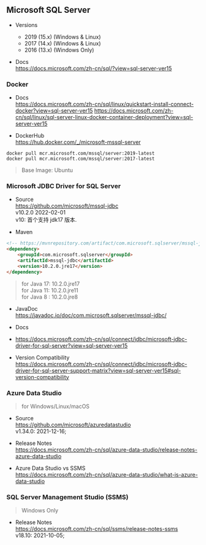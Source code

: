 
## Microsoft SQL Server

- Versions
  - 2019 (15.x) (Windows & Linux)
  - 2017 (14.x) (Windows & Linux)
  - 2016 (13.x) (Windows Only)

- Docs  
  https://docs.microsoft.com/zh-cn/sql/?view=sql-server-ver15

### Docker

- Docs  
  https://docs.microsoft.com/zh-cn/sql/linux/quickstart-install-connect-docker?view=sql-server-ver15
  https://docs.microsoft.com/zh-cn/sql/linux/sql-server-linux-docker-container-deployment?view=sql-server-ver15

- DockerHub  
  https://hub.docker.com/_/microsoft-mssql-server
```shell
docker pull mcr.microsoft.com/mssql/server:2019-latest
docker pull mcr.microsoft.com/mssql/server:2017-latest
```
> Base Image: Ubuntu

### Microsoft JDBC Driver for SQL Server

- Source  
  https://github.com/microsoft/mssql-jdbc  
  v10.2.0 2022-02-01  
  v10: 首个支持 jdk17 版本.

- Maven
```html
<!-- https://mvnrepository.com/artifact/com.microsoft.sqlserver/mssql-jdbc -->
<dependency>
    <groupId>com.microsoft.sqlserver</groupId>
    <artifactId>mssql-jdbc</artifactId>
    <version>10.2.0.jre17</version>
</dependency>
```
> for Java 17: 10.2.0.jre17  
> for Java 11: 10.2.0.jre11  
> for Java 8 : 10.2.0.jre8  

- JavaDoc  
  https://javadoc.io/doc/com.microsoft.sqlserver/mssql-jdbc/  

- Docs  
- https://docs.microsoft.com/zh-cn/sql/connect/jdbc/microsoft-jdbc-driver-for-sql-server?view=sql-server-ver15

- Version Compatibility  
  https://docs.microsoft.com/zh-cn/sql/connect/jdbc/microsoft-jdbc-driver-for-sql-server-support-matrix?view=sql-server-ver15#sql-version-compatibility

### Azure Data Studio
> for Windows/Linux/macOS

- Source  
  https://github.com/microsoft/azuredatastudio  
  v1.34.0: 2021-12-16;

- Release Notes  
  https://docs.microsoft.com/zh-cn/sql/azure-data-studio/release-notes-azure-data-studio

- Azure Data Studio	vs SSMS  
  https://docs.microsoft.com/zh-cn/sql/azure-data-studio/what-is-azure-data-studio

### SQL Server Management Studio (SSMS)
> Windows Only

- Release Notes  
  https://docs.microsoft.com/zh-cn/sql/ssms/release-notes-ssms  
  v18.10: 2021-10-05;
